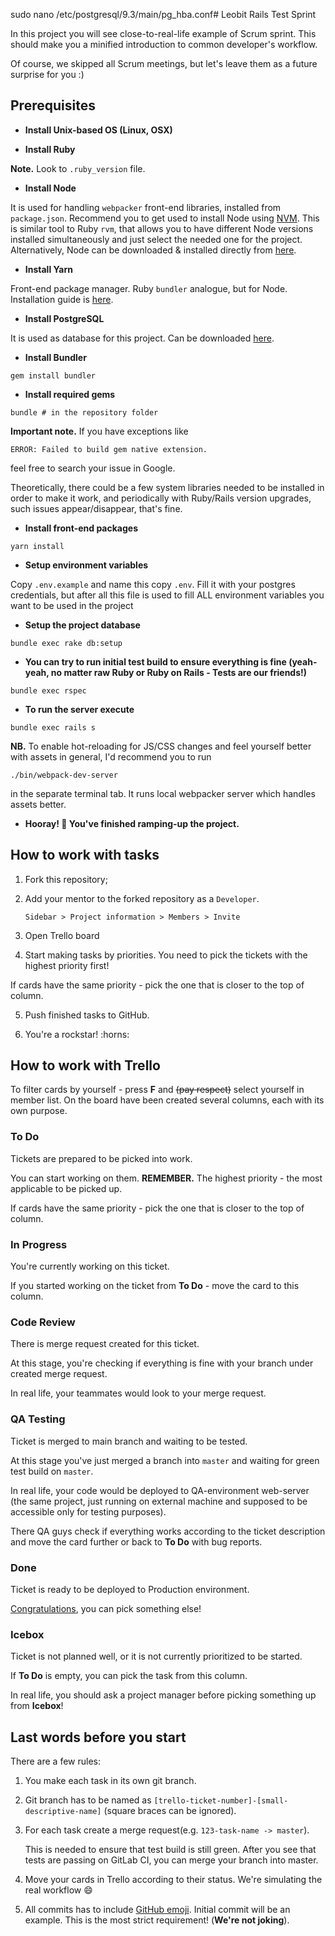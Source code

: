 sudo nano /etc/postgresql/9.3/main/pg_hba.conf# Leobit Rails Test Sprint

In this project you will see close-to-real-life example of Scrum sprint. 
This should make you a minified introduction to common developer's workflow.

Of course, we skipped all Scrum meetings, but let's leave them as a future surprise for you :)


## Prerequisites

- **Install Unix-based OS (Linux, OSX)**

- **Install Ruby**

**Note.** Look to `.ruby_version` file.

- **Install Node**

It is used for handling `webpacker` front-end libraries, installed from `package.json`. 
Recommend you to get used to install Node using [NVM](https://github.com/nvm-sh/nvm). 
This is similar tool to Ruby `rvm`, that allows you to have 
different Node versions installed simultaneously and just select the needed one for the project.
Alternatively, Node can be downloaded & installed directly from [here](https://nodejs.org/en/download).

- **Install Yarn**

Front-end package manager. Ruby `bundler` analogue, but for Node.
Installation guide is [here](https://classic.yarnpkg.com/en/docs/install).

- **Install PostgreSQL**

It is used as database for this project. 
Can be downloaded [here](https://www.postgresql.org/download).

- **Install Bundler**

```
gem install bundler
```

- **Install required gems**

```
bundle # in the repository folder
```

**Important note.** If you have exceptions like
```
ERROR: Failed to build gem native extension.
```
feel free to search your issue in Google.

Theoretically, there could be a few system libraries needed to be installed in order to make it work, 
and periodically with Ruby/Rails version upgrades, such issues appear/disappear, that's fine. 

- **Install front-end packages**

```
yarn install
```

- **Setup environment variables**

Copy `.env.example` and name this copy `.env`. Fill it with your postgres credentials, but after all
this file is used to fill ALL environment variables you want to be used in the project

- **Setup the project database**

```
bundle exec rake db:setup
```

- **You can try to run initial test build to ensure everything is fine 
(yeah-yeah, no matter raw Ruby or Ruby on Rails - Tests are our friends!)**

```
bundle exec rspec
```

- **To run the server execute**

```
bundle exec rails s
```

**NB.** To enable hot-reloading for JS/CSS changes and feel yourself better with assets in general,
I'd recommend you to run 

```
./bin/webpack-dev-server
```

in the separate terminal tab. It runs local webpacker server which handles assets better.

- **Hooray! :confetti_ball: You've finished ramping-up the project.**


## How to work with tasks

1. Fork this repository;

2. Add your mentor to the forked repository as a `Developer`.

    ```
    Sidebar > Project information > Members > Invite
    ```

3. Open Trello board

4. Start making tasks by priorities. You need to pick the tickets with the highest priority first!

If cards have the same priority - pick the one that is closer to the top of column.

5. Push finished tasks to GitHub.

6. You're a rockstar! :horns:


## How to work with Trello

To filter cards by yourself - press **F** and ~~(pay respect)~~ select yourself in member list.
On the board have been created several columns, each with its own purpose.

### To Do

Tickets are prepared to be picked into work. 

You can start working on them. **REMEMBER.** The highest priority - the most applicable to be picked up.

If cards have the same priority - pick the one that is closer to the top of column.

### In Progress

You're currently working on this ticket.

If you started working on the ticket from **To Do** - move the card to this column.

### Code Review

There is merge request created for this ticket.

At this stage, you're checking if everything is fine with your branch under created merge request.

In real life, your teammates would look to your merge request.

### QA Testing

Ticket is merged to main branch and waiting to be tested.

At this stage you've just merged a branch into `master` and waiting for green test build on `master`.

In real life, your code would be deployed to QA-environment web-server 
(the same project, just running on external machine and supposed to be accessible only for testing purposes).

There QA guys check if everything works according to the ticket description and move the card further 
or back to **To Do** with bug reports.

### Done

Ticket is ready to be deployed to Production environment.

[Congratulations](https://uk.wikipedia.org/wiki/%D0%A1%D1%96%D0%B7%D1%96%D1%84), you can pick something else!

### Icebox

Ticket is not planned well, or it is not currently prioritized to be started.

If **To Do** is empty, you can pick the task from this column.

In real life, you should ask a project manager before picking something up from **Icebox**!


## Last words before you start

There are a few rules:

1. You make each task in its own git branch.

2. Git branch has to be named as `[trello-ticket-number]-[small-descriptive-name]` (square braces can be ignored).

3. For each task create a merge request(e.g. `123-task-name -> master`).

    This is needed to ensure that test build is still green. 
    After you see that tests are passing on GitLab CI, you can merge your branch into master.

4. Move your cards in Trello according to their status. We're simulating the real workflow :smile:

5. All commits has to include [GitHub emoji](https://github.com/ikatyang/emoji-cheat-sheet/blob/master/README.md). 
Initial commit will be an example. This is the most strict requirement! (**We're not joking**).
